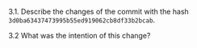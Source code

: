 3.1. Describe the changes of the commit with the hash `3d0ba63437473995b55ed919062cb8df33b2bcab`.

3.2 What was the intention of this change?
